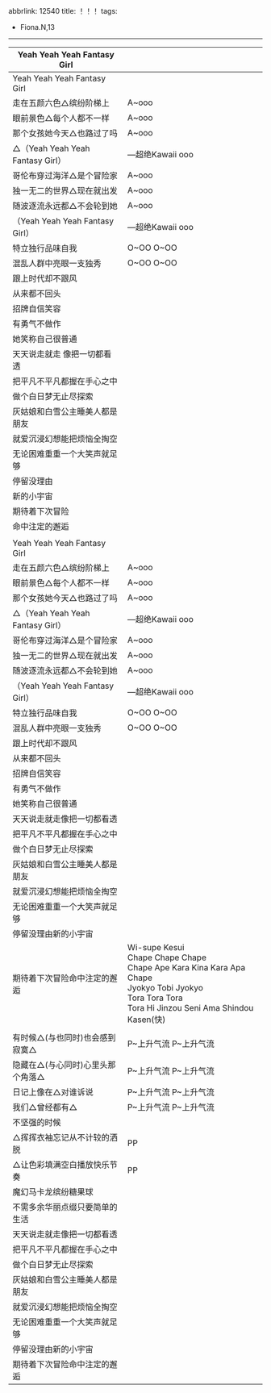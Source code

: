abbrlink: 12540
title: ！！！
tags:
  - Fiona.N,13
---
|Yeah Yeah Yeah Fantasy Girl|      |
|--|--|
|Yeah Yeah Yeah Fantasy Girl|      |
|走在五颜六色△缤纷阶梯上|A~ooo|
|眼前景色△每个人都不一样|A~ooo|
|那个女孩她今天△也路过了吗|A~ooo |
|△（Yeah Yeah Yeah Fantasy Girl）|—超绝Kawaii ooo|
|哥伦布穿过海洋△是个冒险家|A~ooo|
|独一无二的世界△现在就出发|A~ooo|
|随波逐流永远都△不会轮到她|A~ooo |
|（Yeah Yeah Yeah Fantasy Girl）|—超绝Kawaii ooo|
|特立独行品味自我|O~OO O~OO|
|混乱人群中亮眼一支独秀|O~OO O~OO|
|跟上时代却不跟风|      |
|从来都不回头|      |
|招牌自信笑容|      |
|有勇气不做作|      |
|她笑称自己很普通|      |
|天天说走就走 像把一切都看透|      |
|把平凡不平凡都握在手心之中|      |
|做个白日梦无止尽探索|      |
|灰姑娘和白雪公主睡美人都是朋友|      |
|就爱沉浸幻想能把烦恼全掏空|      |
|无论困难重重一个大笑声就足够|      |
|停留没理由|      |
|新的小宇宙|      |
|期待着下次冒险|      |
|命中注定的邂逅|      |
|      |      |
|Yeah Yeah Yeah Fantasy Girl|      |
|走在五颜六色△缤纷阶梯上|A~ooo|
|眼前景色△每个人都不一样|A~ooo|
|那个女孩她今天△也路过了吗|A~ooo |
|△（Yeah Yeah Yeah Fantasy Girl）|—超绝Kawaii ooo|
|哥伦布穿过海洋△是个冒险家|A~ooo|
|独一无二的世界△现在就出发|A~ooo|
|随波逐流永远都△不会轮到她|A~ooo |
|（Yeah Yeah Yeah Fantasy Girl）|—超绝Kawaii ooo|
|特立独行品味自我|O~OO O~OO|
|混乱人群中亮眼一支独秀|O~OO O~OO|
|跟上时代却不跟风|      |
|从来都不回头|      |
|招牌自信笑容|      |
|有勇气不做作|      |
|她笑称自己很普通|      |
|天天说走就走像把一切都看透|      |
|把平凡不平凡都握在手心之中|      |
|做个白日梦无止尽探索|      |
|灰姑娘和白雪公主睡美人都是朋友|      |
|就爱沉浸幻想能把烦恼全掏空|      |
|无论困难重重一个大笑声就足够|      |
|停留没理由新的小宇宙|      |
|期待着下次冒险命中注定的邂逅|Wi-supe Kesui<br>Chape Chape Chape<br>Chape Ape Kara Kina Kara Apa Chape<br>Jyokyo Tobi Jyokyo<br>Tora Tora Tora<br>Tora Hi Jinzou Seni Ama Shindou Kasen(快)|
|      |      |
|有时候△(与也同时)也会感到寂寞△|P~上升气流 P~上升气流|
|隐藏在△(与心同时)心里头那个角落△|P~上升气流 P~上升气流|
|日记上像在△对谁诉说|P~上升气流 P~上升气流|
|我们△曾经都有△|P~上升气流 P~上升气流|
|不坚强的时候|      |
|△挥挥衣袖忘记从不计较的洒脱|PP|
|△让色彩填满空白播放快乐节奏|PP|
|魔幻马卡龙缤纷糖果球|      |
|不需多余华丽点缀只要简单的生活|      |
|天天说走就走像把一切都看透|      |
|把平凡不平凡都握在手心之中|      |
|做个白日梦无止尽探索|      |
|灰姑娘和白雪公主睡美人都是朋友|      |
|就爱沉浸幻想能把烦恼全掏空|      |
|无论困难重重一个大笑声就足够|      |
|停留没理由新的小宇宙|      |
|期待着下次冒险命中注定的邂逅|      |
